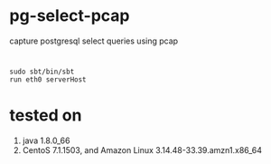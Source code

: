 # pg-select-pcap
capture postgresql select queries using pcap

#
```
sudo sbt/bin/sbt
run eth0 serverHost
```

# tested on
1. java 1.8.0_66
1. CentoS 7.1.1503, and Amazon Linux 3.14.48-33.39.amzn1.x86_64
